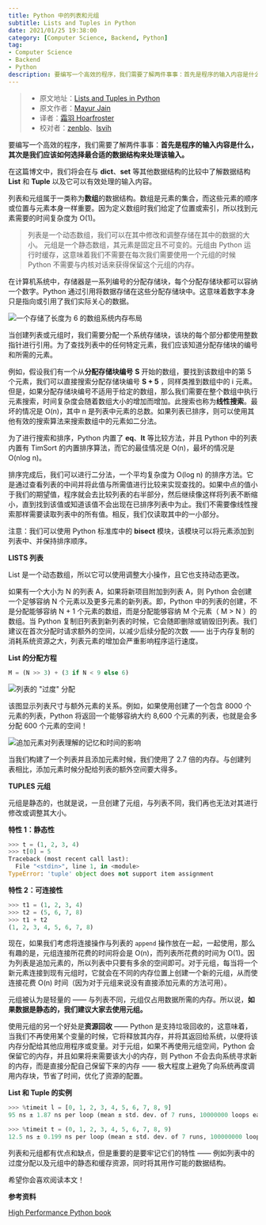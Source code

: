 ```yaml
---
title: Python 中的列表和元组
subtitle: Lists and Tuples in Python
date: 2021/01/25 19:38:00
category: [Computer Science, Backend, Python]
tag:
- Computer Science
- Backend
- Python
description: 要编写一个高效的程序，我们需要了解两件事事：首先是程序的输入内容是什么，其次是我们应该如何选择最合适的数据结构来处理该输入。
---
```


> * 原文地址：[Lists and Tuples in Python](https://medium.com/python-in-plain-english/python-lists-and-tuples-760d45ebeaa8)
> * 原文作者：[Mayur Jain](https://medium.com/@mayur-ds)
> * 译者：[霜羽 Hoarfroster](https://github.com/PassionPenguin)
> * 校对者：[zenblo](https://github.com/zenblo)、[lsvih](https://github.com/lsvih)

要编写一个高效的程序，我们需要了解两件事事：**首先是程序的输入内容是什么，其次是我们应该如何选择最合适的数据结构来处理该输入。**

在这篇博文中，我们将会在与 **dict**、**set** 等其他数据结构的比较中了解数据结构 **List** 和 **Tuple** 以及它可以有效处理的输入内容。

列表和元组属于一类称为**数组**的数据结构。数组是元素的集合，而这些元素的顺序或位置与元素本身一样重要。因为定义数组时我们给定了位置或索引，所以找到元素需要的时间复杂度为 O(1)。

> 列表是一个动态数组，我们可以在其中修改和调整存储在其中的数据的大小。
> 元组是一个静态数组，其元素是固定且不可变的。元组由 Python 运行时缓存，这意味着我们不需要在每次我们需要使用一个元组的时候 Python 不需要与内核对话来获得保留这个元组的内存。

在计算机系统中，存储器是一系列编号的分配存储块，每个分配存储块都可以容纳一个数字。Python 通过引用将数据存储在这些分配存储块中。这意味着数字本身只是指向或引用了我们实际关心的数据。

![**一个存储了长度为 6 的数组系统内存布局**](https://cdn-images-1.medium.com/max/2664/1*r3B7WgUsBJeYQmExYERwig.png)

当创建列表或元组时，我们需要分配一个系统存储块，该块的每个部分都使用整数指针进行引用。为了查找列表中的任何特定元素，我们应该知道分配存储块的编号和所需的元素。

例如，假设我们有一个从**分配存储块编号** **S** 开始的数组，要找到该数组中的第 5 个元素，我们可以直接搜索分配存储块编号 **S + 5** ，同样类推到数组中的 i 元素。但是，如果分配存储块编号不适用于给定的数组，那么我们需要在整个数组中执行元素搜索，时间复杂度会随着数组大小的增加而增加。此搜索也称为**线性搜索**。最坏的情况是 O(n)，其中 n 是列表中元素的总数。如果列表已排序，则可以使用其他有效的搜索算法来搜索数组中的元素如二分法。

为了进行搜索和排序，Python 内置了 **__eq__**、**__lt__** 等比较方法，并且 Python 中的列表内置有 TimSort 的内置排序算法，而它的最佳情况是 O(n)，最坏的情况是 O(nlog n)。

排序完成后，我们可以进行二分法，一个平均复杂度为 O(log n) 的排序方法。它是通过查看列表的中间并将此值与所需值进行比较来实现查找的。如果中点的值小于我们的期望值，程序就会去比较列表的右半部分，然后继续像这样将列表不断缩小，直到找到该值或知道该值不会出现在已排序列表中为止。我们不需要像线性搜索那样需要读取列表中的所有值。相反，我们仅读取其中的一小部分。

注意：我们可以使用 Python 标准库中的 **bisect** 模块，该模块可以将元素添加到列表中、并保持排序顺序。

**LISTS 列表**

List 是一个动态数组，所以它可以使用调整大小操作，且它也支持动态更改。

如果有一个大小为 N 的列表 A，如果将新项目附加到列表 A，则 Python 会创建一个足够容纳 N 个元素以及更多元素的新列表。即，Python 中的列表的创建，不是分配能够容纳 N + 1 个元素的数组，而是分配能够容纳 M 个元素（ M > N ）的数组。当 Python 复制旧列表到新列表的时候，它会随即删除或销毁旧列表。我们建议在首次分配时请求额外的空间，以减少后续分配的次数 —— 出于内存复制的消耗系统资源之大，列表元素的增加会严重影响程序运行速度。

**List 的分配方程**

```python
M = (N >> 3) + (3 if N < 9 else 6)
```

![列表的 "过度" 分配](https://cdn-images-1.medium.com/max/2134/1*mYYlsNHqfxdvdSUUmlSARQ.png)

该图显示列表尺寸与额外元素的关系。例如，如果使用创建了一个包含 8000 个元素的列表，Python 将返回一个能够容纳大约 8,600 个元素的列表，也就是会多分配 600 个元素的空间！

![**追加元素对列表理解的记忆和时间的影响**](https://cdn-images-1.medium.com/max/2000/1*Tb-UGxpj6tL93pKUo8EXUg.png)

当我们构建了一个列表并且添加元素时候，我们使用了 2.7 倍的内存。与创建列表相比，添加元素时候分配给列表的额外空间要大得多。

**TUPLES 元组**

元组是静态的，也就是说，一旦创建了元组，与列表不同，我们再也无法对其进行修改或调整其大小。

**特性 1：静态性**

```python
>>> t = (1, 2, 3, 4)
>>> t[0] = 5
Traceback (most recent call last):
  File "<stdin>", line 1, in <module>
TypeError: 'tuple' object does not support item assignment
```

**特性 2：可连接性**

```python
>>> t1 = (1, 2, 3, 4)
>>> t2 = (5, 6, 7, 8)
>>> t1 + t2
(1, 2, 3, 4, 5, 6, 7, 8)
```

现在，如果我们考虑将连接操作与列表的 `append` 操作放在一起，一起使用，那么有趣的是，元组连接所花费的时间将会是 O(n)，而列表所花费的时间为 O(1)。因为列表是追加元素的，所以列表中只要有多余的空间即可。对于元组，每当将一个新元素连接到现有元组时，它就会在不同的内存位置上创建一个新的元组，从而使连接花费 O(n) 时间（因为对于元组来说没有直接添加元素的方法可用）。

元组被认为是轻量的 —— 与列表不同，元组仅占用数据所需的内存。所以说，**如果数据是静态的，我们建议大家去使用元组。**

使用元组的另一个好处是**资源回收** —— Python 是支持垃圾回收的，这意味着，当我们不再使用某个变量的时候，它将释放其内存，并将其返回给系统，以便将该内存分配给其他应用程序或变量。对于元组，如果不再使用元组空间，Python 会保留它的内存，并且如果将来需要该大小的内存，则 Python 不会去向系统寻求新的内存，而是直接分配自己保留下来的内存 —— 极大程度上避免了向系统再度调用内存块，节省了时间，优化了资源的配置。

**List 和 Tuple 的实例**

```python
>>> %timeit l = [0, 1, 2, 3, 4, 5, 6, 7, 8, 9]
95 ns ± 1.87 ns per loop (mean ± std. dev. of 7 runs, 10000000 loops each)

>>> %timeit t = (0, 1, 2, 3, 4, 5, 6, 7, 8, 9)
12.5 ns ± 0.199 ns per loop (mean ± std. dev. of 7 runs, 100000000 loops each)
```

列表和元组都有优点和缺点，但是重要的是要牢记它们的特性 —— 例如列表中的过度分配以及元组中的静态和缓存资源，同时将其用作可能的数据结构。

希望你会喜欢阅读本文！

**参考资料**

[High Performance Python book](https://www.oreilly.com/library/view/high-performance-python/9781449361747/)
